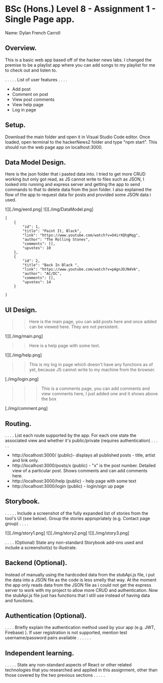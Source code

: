 # BSc (Hons.) Level 8 - Assignment 1 - Single Page app.

Name: Dylan French Carroll

## Overview.

This is a basic web app based off of the hacker news labs. I changed the premise to be a 
playlist app where you can add songs to my playlist for me to check out and listen to. 

. . . . . List of user features  . . . .

- Add post
- Comment on post
- View post comments
- View help page
- Log in page

## Setup.

Download the main folder and open it in Visual Studio Code editor. Once loaded, open terminal to the hackerNews2 folder and type "npm start".
This should run the web page app on localhost:3000. 

## Data Model Design.

Here is the json folder that i pasted data into. I tried to get more CRUD working but only got read, as JS cannot write to files such as JSON, I looked into
running and express server and getting the app to send commands to that to delete data from the json folder. I also explained the flow of the app to request data for posts 
and provided some JSON data i used. 

![][./img/eerd.png]
![][./img/DataModel.png]


~~~
[
    {
        "id": 1,
        "title": "Paint It, Black",
        "link": "https://www.youtube.com/watch?v=O4irXQhgMqg",
        "author": "The Rolling Stones",
        "comments": [],
        "upvotes": 10
    },
    {
        "id": 2,
        "title": "Back In Black ",
        "link": "https://www.youtube.com/watch?v=pAgnJDJN4VA",
        "author": "AC/DC",
        "comments": [],
        "upvotes": 14
    }

]
~~~
## UI Design.

>>Here is the main page, you can add posts here and once added can be viewed here. They are not persistent. 

![][./img/main.png]

>> Here is a help page with some text.  

![][./img/help.png]

>> This is my log in page which doesn't have any functions as of yet, because JS cannot write to my machine from the browser. 

[./img/login.png] 

>>> This is a comments page, you can add comments and view comments here, I just added one and it shows above the box

[./img/comment.png] 


## Routing.

. . . . List each route supported by the app. For each one state the associated view and whether it's public/private (requires authentication) . . . . .

- http://localhost:3000/ (public)- displays all published posts - title, artist and link only.
- http://localhost:3000/posts/x (public) - "x" is the post number. Detailed view of a particular post. Shows comments and can add comments here.
- http://localhost:3000/help (public) - help page with some text
- http://localhost:3000/login (public) - login/sign up page

## Storybook.

. . . . . Include a screenshot of the fully expanded list of stories from the tool's UI (see below). Group the stories appropriately (e.g. Contact page group) . . . .

![][./img/story1.png]
![][./img/story2.png]
![][./img/story3.png]

. . . . (Optional) State any non-standard Storybook add-ons used and include a screenshot(s) to illustrate.

## Backend (Optional).

Instead of manually using the hardcoded data from the stubApi.js file, i put the data into a JSON file as the code is less smelly that way.
At the moment the app only reads data from the JSON file as i could not get the express server to work with my project to allow more CRUD and authentication.
Now the stubApi.js file just has functions that I still use instead of having data and functions. 

## Authentication (Optional).

. . . . Briefly explain the authentication method used by your app (e.g. JWT, Firebase) ). If user registration is not supported, mention test username/password pairs available . . . . . .

## Independent learning.

. . . . . State any non-standard aspects of React or other related technologies that you researched and applied in this assignment, other than those covered by the two previous sections . . . . .

